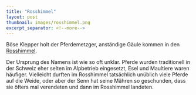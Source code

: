 ```yaml
---
title: "Rosshimmel"
layout: post
thumbnail: images/rosshimmel.png
excerpt_separator: <!--more-->
---
```


Böse Klepper holt der Pferdemetzger, anständige Gäule kommen in den [Rosshimmel](https://s.geo.admin.ch/jjoe6rs48lhy).

Der Ursprung des Namens ist wie so oft unklar. Pferde wurden traditionell in der Schweiz eher selten im Alpbetrieb eingesetzt, Esel und Maultiere waren häufiger. Vielleicht durften im Rosshimmel tatsächlich unüblich viele Pferde auf die Weide, oder aber der Senn hat seine Mähren so geschunden, dass sie öfters mal verendeten und dann im Rosshimmel landeten. 
<!--more-->
